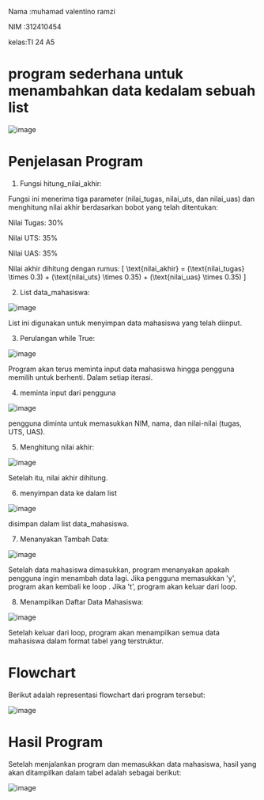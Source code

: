 Nama :muhamad valentino ramzi <p>

NIM  :312410454 <p>

kelas:TI 24 A5 <p>

# program sederhana untuk menambahkan data kedalam sebuah list

![image](https://github.com/user-attachments/assets/2fc4073d-c10c-471f-9645-46da813bdcaf)


# Penjelasan Program
1. Fungsi hitung_nilai_akhir:

Fungsi ini menerima tiga parameter (nilai_tugas, nilai_uts, dan nilai_uas) dan menghitung nilai akhir berdasarkan bobot yang telah ditentukan:

Nilai Tugas: 30% <p>
Nilai UTS: 35%  <p>
Nilai UAS: 35%   <p>

Nilai akhir dihitung dengan rumus: [ \text{nilai_akhir} = (\text{nilai_tugas} \times 0.3) + (\text{nilai_uts} \times 0.35) + (\text{nilai_uas} \times 0.35) ]

2. List data_mahasiswa:

![image](https://github.com/user-attachments/assets/e19f6429-7e63-4247-a817-f712caa7d079)

List ini digunakan untuk menyimpan data mahasiswa yang telah diinput.

3. Perulangan while True:
   
![image](https://github.com/user-attachments/assets/f8eb7159-20df-4141-84de-acadca6789ce)

Program akan terus meminta input data mahasiswa hingga pengguna memilih untuk berhenti.
Dalam setiap iterasi.

4. meminta input dari pengguna

![image](https://github.com/user-attachments/assets/8d3c57f3-b5fa-4116-8242-3b0d1a9dee2f)


pengguna diminta untuk memasukkan NIM, nama, dan nilai-nilai (tugas, UTS, UAS).

5. Menghitung nilai akhir:
   
![image](https://github.com/user-attachments/assets/cb5eaf5b-3136-4419-8b5d-c18e6fce34e5)

Setelah itu, nilai akhir dihitung.

6. menyimpan data ke dalam list

![image](https://github.com/user-attachments/assets/dfaa0826-6460-4472-a959-c98a94d07bdb)

disimpan dalam list data_mahasiswa.

7. Menanyakan Tambah Data:

![image](https://github.com/user-attachments/assets/f7b590fd-081a-4df4-b689-b8083c4bed4b)

Setelah data mahasiswa dimasukkan, program menanyakan apakah pengguna ingin menambah data lagi. Jika pengguna memasukkan 'y', program akan kembali ke loop . Jika 't', program akan keluar dari loop.

8. Menampilkan Daftar Data Mahasiswa:

![image](https://github.com/user-attachments/assets/a204f988-2607-462b-aabf-4b775912dbcf)


Setelah keluar dari loop, program akan menampilkan semua data mahasiswa dalam format tabel yang terstruktur.


# Flowchart
Berikut adalah representasi flowchart dari program tersebut:

![image](https://github.com/user-attachments/assets/2f1a9143-7306-4d41-82e2-1e391a4cc603)

# Hasil Program

Setelah menjalankan program dan memasukkan data mahasiswa, hasil yang akan ditampilkan dalam tabel adalah sebagai berikut:

![image](https://github.com/user-attachments/assets/07d45f87-f4a7-46c1-88d9-b085a7293c21)

